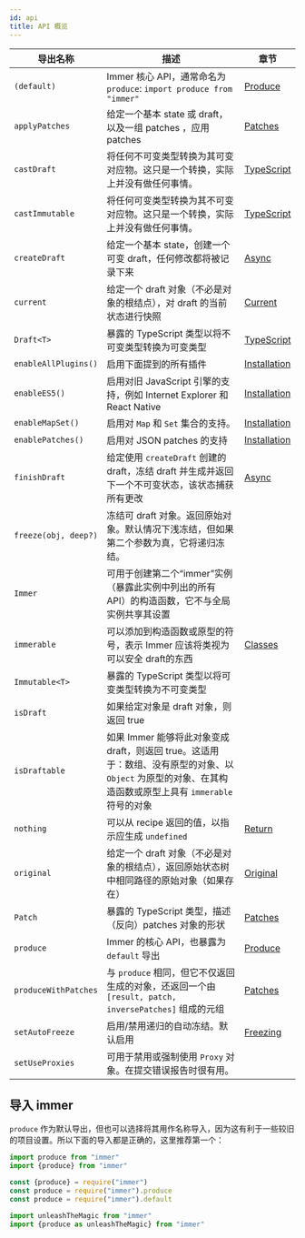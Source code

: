 ```yaml
---
id: api
title: API 概览
---
```


<center>
<div data-ea-publisher="immerjs" data-ea-type="image" class="horizontal bordered"></div>
</center>

| 导出名称 | 描述 | 章节 |
| --- | --- | --- |
| `(default)` | Immer 核心 API，通常命名为 `produce`: `import produce from "immer"` | [Produce](./produce.mdx) |
| `applyPatches` | 给定一个基本 state 或 draft，以及一组 patches ，应用 patches | [Patches](./patches.mdx) |
| `castDraft` | 将任何不可变类型转换为其可变对应物。这只是一个转换，实际上并没有做任何事情。 | [TypeScript](./typescript.mdx) |
| `castImmutable` | 将任何可变类型转换为其不可变对应物。这只是一个转换，实际上并没有做任何事情。 | [TypeScript](./typescript.mdx) |
| `createDraft` | 给定一个基本 state，创建一个可变 draft，任何修改都将被记录下来 | [Async](./async.mdx) |
| `current` | 给定一个 draft 对象（不必是对象的根结点），对 draft 的当前状态进行快照 | [Current](./current.md) |
| `Draft<T>` | 暴露的 TypeScript 类型以将不可变类型转换为可变类型 | [TypeScript](./typescript.mdx) |
| `enableAllPlugins()` | 启用下面提到的所有插件 | [Installation](./installation.mdx#pick-your-immer-version) |
| `enableES5()` | 启用对旧 JavaScript 引擎的支持，例如 Internet Explorer 和 React Native | [Installation](./installation.mdx#pick-your-immer-version) |
| `enableMapSet()` | 启用对 `Map` 和 `Set` 集合的支持。 | [Installation](./installation.mdx#pick-your-immer-version) |
| `enablePatches()` | 启用对 JSON patches 的支持 | [Installation](./installation#pick-your-immer-version) |
| `finishDraft` | 给定使用 `createDraft` 创建的 draft，冻结 draft 并生成并返回下一个不可变状态，该状态捕获所有更改 | [Async](./async.mdx) |
| `freeze(obj, deep?)` | 冻结可 draft 对象。返回原始对象。默认情况下浅冻结，但如果第二个参数为真，它将递归冻结。|
| `Immer` | 可用于创建第二个“immer”实例（暴露此实例中列出的所有 API）的构造函数，它不与全局实例共享其设置 |
| `immerable` | 可以添加到构造函数或原型的符号，表示 Immer 应该将类视为可以安全 draft的东西 | [Classes](./complex-objects.md) |
| `Immutable<T>` | 暴露的 TypeScript 类型以将可变类型转换为不可变类型 |  |
| `isDraft` | 如果给定对象是 draft 对象，则返回 true |  |
| `isDraftable` | 如果 Immer 能够将此对象变成 draft，则返回 true。这适用于：数组、没有原型的对象、以 `Object` 为原型的对象、在其构造函数或原型上具有 `immerable` 符号的对象 |  |
| `nothing` | 可以从 recipe 返回的值，以指示应生成 `undefined` | [Return](./return.mdx) |
| `original` | 给定一个 draft 对象（不必是对象的根结点），返回原始状态树中相同路径的原始对象（如果存在） | [Original](./original.md) |
| `Patch` | 暴露的 TypeScript 类型，描述（反向）patches 对象的形状 | [Patches](./patches.mdx) |
| `produce` | Immer 的核心 API，也暴露为 `default` 导出 | [Produce](./produce.mdx) |
| `produceWithPatches` | 与 `produce` 相同，但它不仅返回生成的对象，还返回一个由 `[result, patch, inversePatches]` 组成的元组 | [Patches](./patches.mdx) |
| `setAutoFreeze` | 启用/禁用递归的自动冻结。默认启用 | [Freezing](./freezing.mdx) |
| `setUseProxies` | 可用于禁用或强制使用 `Proxy` 对象。在提交错误报告时很有用。 |  |

## 导入 immer

`produce` 作为默认导出，但也可以选择将其用作名称导入，因为这有利于一些较旧的项目设置。所以下面的导入都是正确的，这里推荐第一个：

```javascript
import produce from "immer"
import {produce} from "immer"

const {produce} = require("immer")
const produce = require("immer").produce
const produce = require("immer").default

import unleashTheMagic from "immer"
import {produce as unleashTheMagic} from "immer"
```
